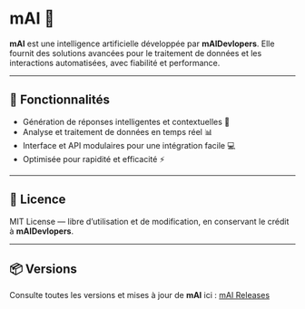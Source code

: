 # mAI 🤖

**mAI** est une intelligence artificielle développée par **mAIDevlopers**. Elle fournit des solutions avancées pour le traitement de données et les interactions automatisées, avec fiabilité et performance.  

---

## 🚀 Fonctionnalités

- Génération de réponses intelligentes et contextuelles 📝  
- Analyse et traitement de données en temps réel 📊  
- Interface et API modulaires pour une intégration facile 💻  
- Optimisée pour rapidité et efficacité ⚡  

---

## 📜 Licence

MIT License — libre d’utilisation et de modification, en conservant le crédit à **mAIDevlopers**.

---

## 📦 Versions

Consulte toutes les versions et mises à jour de **mAI** ici : [mAI Releases](https://github.com/mAI-mAIPlatform/m-updates-releases-mai)
